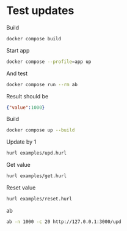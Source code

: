 # Test updates

Build

```bash
docker compose build
```

Start app

```bash
docker compose --profile=app up
```

And test

```bash
docker compose run --rm ab
```

Result should be

```json
{"value":1000}
```

Build

```bash
docker compose up --build
```

Update by 1

```bash
hurl examples/upd.hurl
```

Get value

```bash
hurl examples/get.hurl
```

Reset value

```bash
hurl examples/reset.hurl
```

ab

```bash
ab -n 1000 -c 20 http://127.0.0.1:3000/upd
```
